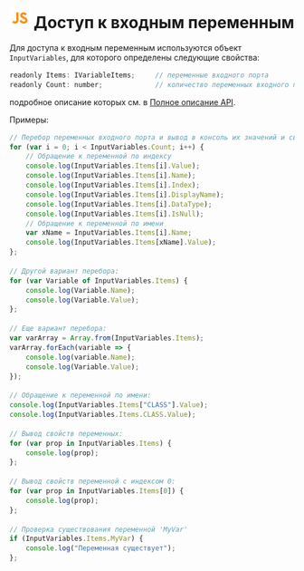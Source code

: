 # ![](../../../media/app/icons/component-18/component-default-55.svg) Доступ к входным переменным

Для доступа к входным переменным используются объект `InputVariables`, для которого определены следующие свойства:

```javascript
readonly Items: IVariableItems;     // переменные входного порта
readonly Count: number;             // количество переменных входного порта
```

подробное описание которых см. в [Полное описание API](./api-description.md).

Примеры:

```javascript
// Перебор переменных входного порта и вывод в консоль их значений и свойств:
for (var i = 0; i < InputVariables.Count; i++) {
    // Обращение к переменной по индексу
    console.log(InputVariables.Items[i].Value);
    console.log(InputVariables.Items[i].Name);
    console.log(InputVariables.Items[i].Index);
    console.log(InputVariables.Items[i].DisplayName);
    console.log(InputVariables.Items[i].DataType);
    console.log(InputVariables.Items[i].IsNull);
    // Обращение к переменной по имени
    var xName = InputVariables.Items[i].Name;
    console.log(InputVariables.Items[xName].Value);
};

// Другой вариант перебора:
for (var Variable of InputVariables.Items) {
    console.log(Variable.Name);
    console.log(Variable.Value);
};

// Еще вариант перебора:
var varArray = Array.from(InputVariables.Items);
varArray.forEach(variable => {
    console.log(variable.Name);
    console.log(Variable.Value);
});

// Обращение к переменной по имени:
console.log(InputVariables.Items["CLASS"].Value);
console.log(InputVariables.Items.CLASS.Value);

// Вывод свойств переменных:
for (var prop in InputVariables.Items) {
    console.log(prop);
};

// Вывод свойств переменной с индексом 0:
for (var prop in InputVariables.Items[0]) {
    console.log(prop);
};

// Проверка существования переменной 'MyVar'
if (InputVariables.Items.MyVar) {
    console.log("Переменная существует");
};

```